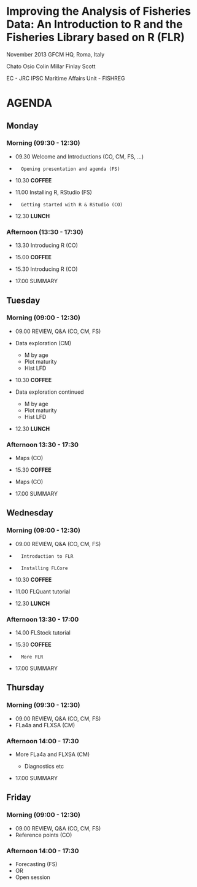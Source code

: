 # Improving the Analysis of Fisheries Data: An Introduction to R and the Fisheries Library based on R (FLR) 
November 2013
GFCM HQ, Roma, Italy

Chato Osio
Colin Millar
Finlay Scott

EC - JRC
IPSC
Maritime Affairs Unit - FISHREG

# AGENDA #

## Monday ##

### Morning (09:30 - 12:30) ###


* 09.30 Welcome and Introductions (CO, CM, FS, ...)
*       Opening presentation and agenda (FS)

* 10.30 **COFFEE**

* 11.00 Installing R, RStudio (FS)
*       Getting started with R & RStudio (CO)

* 12.30 **LUNCH**

### Afternoon (13:30 - 17:30) ###

* 13.30 Introducing R (CO)

* 15.00 **COFFEE**

* 15.30 Introducing R (CO)

* 17.00 SUMMARY


## Tuesday ##

### Morning (09:00 - 12:30) ###

* 09.00 REVIEW, Q&A (CO, CM, FS)

* Data exploration (CM)
    * M by age
    * Plot maturity
    * Hist LFD

* 10.30 **COFFEE**

* Data exploration continued
    * M by age
    * Plot maturity
    * Hist LFD


* 12.30 **LUNCH**

### Afternoon 13:30 - 17:30 ###

* Maps (CO)

* 15.30 **COFFEE**

* Maps (CO)

* 17.00 SUMMARY


## Wednesday ##

### Morning (09:00 - 12:30) ###

* 09.00 REVIEW, Q&A (CO, CM, FS)
*       Introduction to FLR
*       Installing FLCore

* 10.30 **COFFEE**

* 11.00 FLQuant tutorial

* 12.30 **LUNCH**

### Afternoon 13:30 - 17:00 ###

* 14.00 FLStock tutorial

* 15.30 **COFFEE**

*       More FLR
* 17.00 SUMMARY


## Thursday ##

### Morning (09:30 - 12:30) ###
* 09.00 REVIEW, Q&A (CO, CM, FS)
* FLa4a and FLXSA (CM)

### Afternoon 14:00 - 17:30 ###
* More FLa4a and FLXSA (CM)
    * Diagnostics etc


* 17.00 SUMMARY

## Friday ##

### Morning (09:00 - 12:30) ###
* 09.00 REVIEW, Q&A (CO, CM, FS)
* Reference points (CO)


### Afternoon 14:00 - 17:30 ###
* Forecasting (FS)
* OR
* Open session

